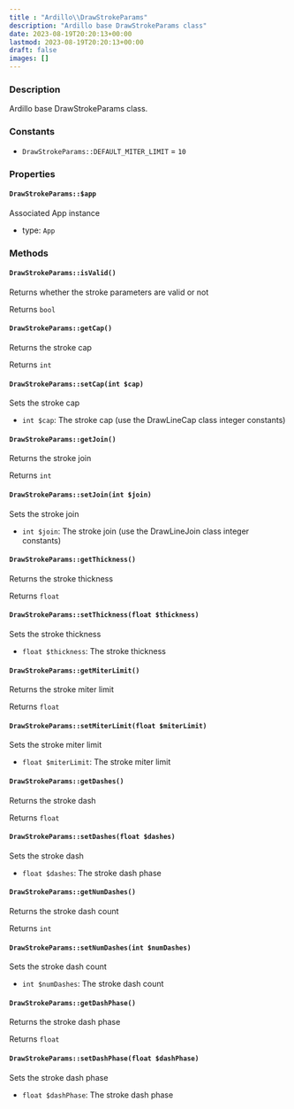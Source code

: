```yaml
---
title : "Ardillo\\DrawStrokeParams"
description: "Ardillo base DrawStrokeParams class"
date: 2023-08-19T20:20:13+00:00
lastmod: 2023-08-19T20:20:13+00:00
draft: false
images: []
---
```

### Description

Ardillo base DrawStrokeParams class.

### Constants

 * `DrawStrokeParams::DEFAULT_MITER_LIMIT` = `10`


### Properties

#### `DrawStrokeParams::$app`

Associated App instance

 * type: `App`



### Methods

#### `DrawStrokeParams::isValid()`

Returns whether the stroke parameters are valid or not


Returns `bool`



#### `DrawStrokeParams::getCap()`

Returns the stroke cap


Returns `int`



#### `DrawStrokeParams::setCap(int $cap)`

Sets the stroke cap

 * `int $cap`: The stroke cap (use the DrawLineCap class integer constants)


#### `DrawStrokeParams::getJoin()`

Returns the stroke join


Returns `int`



#### `DrawStrokeParams::setJoin(int $join)`

Sets the stroke join

 * `int $join`: The stroke join (use the DrawLineJoin class integer constants)


#### `DrawStrokeParams::getThickness()`

Returns the stroke thickness


Returns `float`



#### `DrawStrokeParams::setThickness(float $thickness)`

Sets the stroke thickness

 * `float $thickness`: The stroke thickness


#### `DrawStrokeParams::getMiterLimit()`

Returns the stroke miter limit


Returns `float`



#### `DrawStrokeParams::setMiterLimit(float $miterLimit)`

Sets the stroke miter limit

 * `float $miterLimit`: The stroke miter limit


#### `DrawStrokeParams::getDashes()`

Returns the stroke dash


Returns `float`



#### `DrawStrokeParams::setDashes(float $dashes)`

Sets the stroke dash

 * `float $dashes`: The stroke dash phase


#### `DrawStrokeParams::getNumDashes()`

Returns the stroke dash count


Returns `int`



#### `DrawStrokeParams::setNumDashes(int $numDashes)`

Sets the stroke dash count

 * `int $numDashes`: The stroke dash count


#### `DrawStrokeParams::getDashPhase()`

Returns the stroke dash phase


Returns `float`



#### `DrawStrokeParams::setDashPhase(float $dashPhase)`

Sets the stroke dash phase

 * `float $dashPhase`: The stroke dash phase


